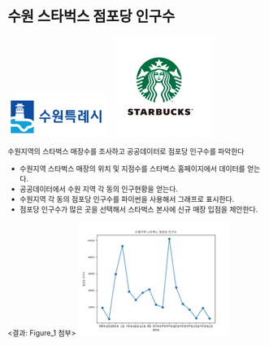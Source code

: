 # 수원 스타벅스 점포당 인구수
<img src='suwon.png'
style=width:200px;height:200px/>
<img src='star.png'
style=width:200px;height:200px/>
<body>
  <p>수원지역의 스타벅스 매장수를 조사하고 공공데이터로 점포당 인구수를 파악한다</p>

- 수원지역 스타벅스 매장의 위치 및 지점수를 스타벅스 홈페이지에서 데이터를 얻는다.
- 공공데이터에서 수원 지역 각 동의 인구현황을 얻는다.
- 수원지역 각 동의 점포당 인구수를 파이썬을 사용해서 그래프로 표시한다.
- 점포당 인구수가 많은 곳을 선택해서 스타벅스 본사에 신규 매장 입점을 제안한다.

<결과: Figure_1 첨부>
<img src='Figure_1.png'
 style=width:300px;height:300px/> 
  
</body>
